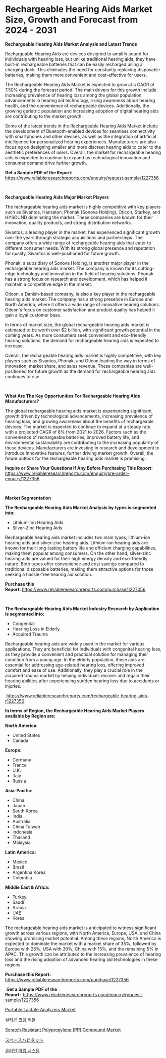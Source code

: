 <p><h1>Rechargeable Hearing Aids Market Size, Growth and Forecast from 2024 - 2031</h1></p><p><strong>Rechargeable Hearing Aids Market Analysis and Latest Trends</strong></p>
<p><p>Rechargeable Hearing Aids are devices designed to amplify sound for individuals with hearing loss, but unlike traditional hearing aids, they have built-in rechargeable batteries that can be easily recharged using a charging dock. This eliminates the need for constantly replacing disposable batteries, making them more convenient and cost-effective for users.</p><p>The Rechargeable Hearing Aids Market is expected to grow at a CAGR of 7.50% during the forecast period. The main drivers for this growth include increasing prevalence of hearing loss among the global population, advancements in hearing aid technology, rising awareness about hearing health, and the convenience of rechargeable devices. Additionally, the growing geriatric population and increasing adoption of digital hearing aids are contributing to the market growth.</p><p>Some of the latest trends in the Rechargeable Hearing Aids Market include the development of Bluetooth-enabled devices for seamless connectivity with smartphones and other devices, as well as the integration of artificial intelligence for personalized hearing experiences. Manufacturers are also focusing on designing smaller and more discreet hearing aids to cater to the aesthetic preferences of users. Overall, the market for rechargeable hearing aids is expected to continue to expand as technological innovation and consumer demand drive further growth.</p></p>
<p><strong>Get a Sample PDF of the Report:&nbsp;</strong> <a href="https://www.reliableresearchreports.com/enquiry/request-sample/1227356">https://www.reliableresearchreports.com/enquiry/request-sample/1227356</a></p>
<p>&nbsp;</p>
<p><strong>Rechargeable Hearing Aids Major Market Players</strong></p>
<p><p>The rechargeable hearing aids market is highly competitive with key players such as Sivantos, Hansaton, Phonak (Sonova Holding), Oticon, Starkey, and HYSOUND dominating the market. These companies are known for their innovation, quality products, and strong distribution networks.</p><p>Sivantos, a leading player in the market, has experienced significant growth over the years through strategic acquisitions and partnerships. The company offers a wide range of rechargeable hearing aids that cater to different consumer needs. With its strong global presence and reputation for quality, Sivantos is well-positioned for future growth.</p><p>Phonak, a subsidiary of Sonova Holding, is another major player in the rechargeable hearing aids market. The company is known for its cutting-edge technology and innovation in the field of hearing solutions. Phonak has a strong focus on research and development, which has helped it maintain a competitive edge in the market.</p><p>Oticon, a Danish-based company, is also a key player in the rechargeable hearing aids market. The company has a strong presence in Europe and North America, where it offers a wide range of innovative hearing solutions. Oticon's focus on customer satisfaction and product quality has helped it gain a loyal customer base.</p><p>In terms of market size, the global rechargeable hearing aids market is estimated to be worth over $2 billion, with significant growth potential in the coming years. As more consumers seek convenient and eco-friendly hearing solutions, the demand for rechargeable hearing aids is expected to increase.</p><p>Overall, the rechargeable hearing aids market is highly competitive, with key players such as Sivantos, Phonak, and Oticon leading the way in terms of innovation, market share, and sales revenue. These companies are well-positioned for future growth as the demand for rechargeable hearing aids continues to rise.</p></p>
<p>&nbsp;</p>
<p><strong>What Are The Key Opportunities For Rechargeable Hearing Aids Manufacturers?</strong></p>
<p><p>The global rechargeable hearing aids market is experiencing significant growth driven by technological advancements, increasing prevalence of hearing loss, and growing awareness about the benefits of rechargeable devices. The market is expected to continue to expand at a steady rate, with a projected CAGR of 8% from 2021 to 2026. Factors such as the convenience of rechargeable batteries, improved battery life, and environmental sustainability are contributing to the increasing popularity of these devices. Manufacturers are investing in research and development to introduce innovative features, further driving market growth. Overall, the future outlook for the rechargeable hearing aids market is promising.</p></p>
<p><strong>Inquire or Share Your Questions If Any Before Purchasing This Report:</strong> <a href="https://www.reliableresearchreports.com/enquiry/pre-order-enquiry/1227356">https://www.reliableresearchreports.com/enquiry/pre-order-enquiry/1227356</a></p>
<p>&nbsp;</p>
<p><strong>Market Segmentation</strong></p>
<p><strong>The Rechargeable Hearing Aids Market Analysis by types is segmented into:</strong></p>
<p><ul><li>Lithium-Ion Hearing Aids</li><li>Silver-Zinc Hearing Aids</li></ul></p>
<p><p>Rechargeable hearing aids market includes two main types, lithium-ion hearing aids and silver-zinc hearing aids. Lithium-ion hearing aids are known for their long-lasting battery life and efficient charging capabilities, making them popular among consumers. On the other hand, silver-zinc hearing aids are valued for their high energy density and eco-friendly nature. Both types offer convenience and cost savings compared to traditional disposable batteries, making them attractive options for those seeking a hassle-free hearing aid solution.</p></p>
<p><strong>Purchase this Report:&nbsp;</strong><a href="https://www.reliableresearchreports.com/purchase/1227356">https://www.reliableresearchreports.com/purchase/1227356</a></p>
<p>&nbsp;</p>
<p><strong>The Rechargeable Hearing Aids Market Industry Research by Application is segmented into:</strong></p>
<p><ul><li>Congenital</li><li>Hearing Loss in Elderly</li><li>Acquired Trauma</li></ul></p>
<p><p>Rechargeable hearing aids are widely used in the market for various applications. They are beneficial for individuals with congenital hearing loss, as they provide a convenient and practical solution for managing their condition from a young age. In the elderly population, these aids are essential for addressing age-related hearing loss, offering improved comfort and ease of use. Additionally, they play a crucial role in the acquired trauma market by helping individuals recover and regain their hearing abilities after experiencing sudden hearing loss due to accidents or injuries.</p></p>
<p><a href="https://www.reliableresearchreports.com/rechargeable-hearing-aids-r1227356">&nbsp;https://www.reliableresearchreports.com/rechargeable-hearing-aids-r1227356</a></p>
<p><strong>In terms of Region, the Rechargeable Hearing Aids Market Players available by Region are:</strong></p>
<p>
    <p> <strong> North America: </strong>
        <ul>
            <li>United States</li>
            <li>Canada</li>
        </ul>
        </p> 
    <p> <strong> Europe: </strong>
        <ul>
            <li>Germany</li>
            <li>France</li>
            <li>U.K.</li>
            <li>Italy</li>
            <li>Russia</li>
        </ul>
        </p> 
    <p> <strong> Asia-Pacific: </strong>
        <ul>
            <li>China</li>
            <li>Japan</li>
            <li>South Korea</li>
            <li>India</li>
            <li>Australia</li>
            <li>China Taiwan</li>
            <li>Indonesia</li>
            <li>Thailand</li>
            <li>Malaysia</li>
        </ul>
        </p> 
    <p> <strong> Latin America: </strong>
        <ul>
            <li>Mexico</li>
            <li>Brazil</li>
            <li>Argentina Korea</li>
            <li>Colombia</li>
        </ul>
        </p> 
    <p> <strong> Middle East & Africa: </strong>
        <ul>
            <li>Turkey</li>
            <li>Saudi</li>
            <li>Arabia</li>
            <li>UAE</li>
            <li>Korea</li>
        </ul>
    </p>
    </p>
<p><p>The rechargeable hearing aids market is anticipated to witness significant growth across various regions, with North America, Europe, USA, and China showing promising market potential. Among these regions, North America is expected to dominate the market with a market share of 35%, followed by Europe with 25%, USA with 20%, China with 15%, and the remaining 5% in APAC. This growth can be attributed to the increasing prevalence of hearing loss and the rising adoption of advanced hearing aid technologies in these regions.</p></p>
<p><strong>Purchase this Report: </strong><a href="https://www.reliableresearchreports.com/purchase/1227356">https://www.reliableresearchreports.com/purchase/1227356</a></p>
<p>&nbsp;<strong>Get a Sample PDF of the Report:&nbsp;&nbsp;</strong><a href="https://www.reliableresearchreports.com/enquiry/request-sample/1227356">https://www.reliableresearchreports.com/enquiry/request-sample/1227356</a></p>
<p><strong></strong></p>
<p><p><a href="https://github.com/brenzgnarento/Market-Research-Report-List-2/blob/main/portable-lactate-analyzers-market.md">Portable Lactate Analyzers Market</a></p><p><a href="https://github.com/BrettWeberrt8767765/Market-Research-Report-List-1/blob/main/129170143363.md">실리콘 코팅 직물</a></p><p><a href="https://issuu.com/reportprime-2/docs/scratch-resistant-polypropylene-pp-compound-market">Scratch Resistant Polypropylene (PP) Compound Market</a></p><p><a href="https://medium.com/@jonathandavies84/%E5%AE%87%E5%AE%99%E3%83%8F%E3%83%93%E3%82%BF%E3%83%83%E3%83%88%E5%B8%82%E5%A0%B4-%E7%A8%AE%E9%A1%9E-%E7%94%A8%E9%80%94-%E5%9C%B0%E7%90%86%E3%81%AB%E3%82%88%E3%82%8B%E5%8C%85%E6%8B%AC%E7%9A%84%E3%81%AA%E8%A9%95%E4%BE%A1-64b50b4a6909">スペースハビタット</a></p><p><a href="https://medium.com/@kellyclarkson42/%EC%98%A8%EB%9D%BC%EC%9D%B8-%EB%A7%88%EC%BC%80%ED%8C%85-%EC%8B%9C%EC%8A%A4%ED%85%9C-%EC%8B%9C%EC%9E%A5-%EC%A1%B0%EC%82%AC-%EB%B3%B4%EA%B3%A0%EC%84%9C-%EA%B7%B8-%EC%97%AD%EC%82%AC-%EB%B0%8F-2024%EB%85%84%EB%B6%80%ED%84%B0-2031%EB%85%84%EA%B9%8C%EC%A7%80%EC%9D%98-%EC%98%88%EC%B8%A1-619e6f18696e">온라인 마킹 시스템</a></p></p>